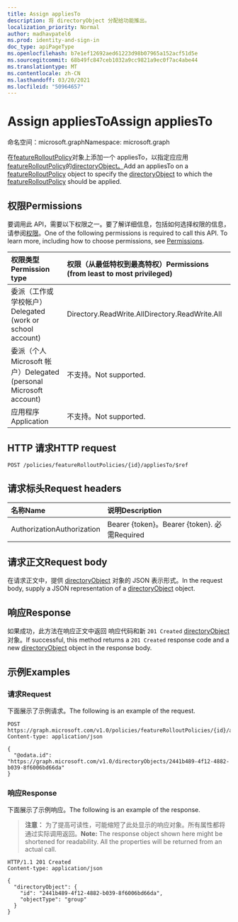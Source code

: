 ```yaml
---
title: Assign appliesTo
description: 将 directoryObject 分配给功能推出。
localization_priority: Normal
author: madhavpatel6
ms.prod: identity-and-sign-in
doc_type: apiPageType
ms.openlocfilehash: b7e1ef12692aed61223d98b07965a152acf51d5e
ms.sourcegitcommit: 68b49fc847ceb1032a9cc9821a9ec0f7ac4abe44
ms.translationtype: MT
ms.contentlocale: zh-CN
ms.lasthandoff: 03/20/2021
ms.locfileid: "50964657"
---
```

# <a name="assign-appliesto"></a><span data-ttu-id="59cbc-103">Assign appliesTo</span><span class="sxs-lookup"><span data-stu-id="59cbc-103">Assign appliesTo</span></span>

<span data-ttu-id="59cbc-104">命名空间：microsoft.graph</span><span class="sxs-lookup"><span data-stu-id="59cbc-104">Namespace: microsoft.graph</span></span>

<span data-ttu-id="59cbc-105">在[featureRolloutPolicy](../resources/featurerolloutpolicy.md)对象上添加一个 appliesTo，以指定应应用[featureRolloutPolicy](../resources/featurerolloutpolicy.md)的[directoryObject。](../resources/directoryobject.md)</span><span class="sxs-lookup"><span data-stu-id="59cbc-105">Add an appliesTo on a [featureRolloutPolicy](../resources/featurerolloutpolicy.md) object to specify the [directoryObject](../resources/directoryobject.md) to which the [featureRolloutPolicy](../resources/featurerolloutpolicy.md) should be applied.</span></span>

## <a name="permissions"></a><span data-ttu-id="59cbc-106">权限</span><span class="sxs-lookup"><span data-stu-id="59cbc-106">Permissions</span></span>

<span data-ttu-id="59cbc-p101">要调用此 API，需要以下权限之一。要了解详细信息，包括如何选择权限的信息，请参阅[权限](/graph/permissions-reference)。</span><span class="sxs-lookup"><span data-stu-id="59cbc-p101">One of the following permissions is required to call this API. To learn more, including how to choose permissions, see [Permissions](/graph/permissions-reference).</span></span>

| <span data-ttu-id="59cbc-109">权限类型</span><span class="sxs-lookup"><span data-stu-id="59cbc-109">Permission type</span></span>                        | <span data-ttu-id="59cbc-110">权限（从最低特权到最高特权）</span><span class="sxs-lookup"><span data-stu-id="59cbc-110">Permissions (from least to most privileged)</span></span> |
|:---------------------------------------|:--------------------------------------------|
| <span data-ttu-id="59cbc-111">委派（工作或学校帐户）</span><span class="sxs-lookup"><span data-stu-id="59cbc-111">Delegated (work or school account)</span></span>     | <span data-ttu-id="59cbc-112">Directory.ReadWrite.All</span><span class="sxs-lookup"><span data-stu-id="59cbc-112">Directory.ReadWrite.All</span></span> |
| <span data-ttu-id="59cbc-113">委派（个人 Microsoft 帐户）</span><span class="sxs-lookup"><span data-stu-id="59cbc-113">Delegated (personal Microsoft account)</span></span> | <span data-ttu-id="59cbc-114">不支持。</span><span class="sxs-lookup"><span data-stu-id="59cbc-114">Not supported.</span></span> |
| <span data-ttu-id="59cbc-115">应用程序</span><span class="sxs-lookup"><span data-stu-id="59cbc-115">Application</span></span>                            | <span data-ttu-id="59cbc-116">不支持。</span><span class="sxs-lookup"><span data-stu-id="59cbc-116">Not supported.</span></span> |

## <a name="http-request"></a><span data-ttu-id="59cbc-117">HTTP 请求</span><span class="sxs-lookup"><span data-stu-id="59cbc-117">HTTP request</span></span>

<!-- { "blockType": "ignored" } -->

```http
POST /policies/featureRolloutPolicies/{id}/appliesTo/$ref
```

## <a name="request-headers"></a><span data-ttu-id="59cbc-118">请求标头</span><span class="sxs-lookup"><span data-stu-id="59cbc-118">Request headers</span></span>

| <span data-ttu-id="59cbc-119">名称</span><span class="sxs-lookup"><span data-stu-id="59cbc-119">Name</span></span>          | <span data-ttu-id="59cbc-120">说明</span><span class="sxs-lookup"><span data-stu-id="59cbc-120">Description</span></span>   |
|:--------------|:--------------|
| <span data-ttu-id="59cbc-121">Authorization</span><span class="sxs-lookup"><span data-stu-id="59cbc-121">Authorization</span></span> | <span data-ttu-id="59cbc-122">Bearer {token}。</span><span class="sxs-lookup"><span data-stu-id="59cbc-122">Bearer {token}.</span></span> <span data-ttu-id="59cbc-123">必需</span><span class="sxs-lookup"><span data-stu-id="59cbc-123">Required</span></span> |

## <a name="request-body"></a><span data-ttu-id="59cbc-124">请求正文</span><span class="sxs-lookup"><span data-stu-id="59cbc-124">Request body</span></span>

<span data-ttu-id="59cbc-125">在请求正文中，提供 [directoryObject](../resources/directoryobject.md) 对象的 JSON 表示形式。</span><span class="sxs-lookup"><span data-stu-id="59cbc-125">In the request body, supply a JSON representation of a [directoryObject](../resources/directoryobject.md) object.</span></span>

## <a name="response"></a><span data-ttu-id="59cbc-126">响应</span><span class="sxs-lookup"><span data-stu-id="59cbc-126">Response</span></span>

<span data-ttu-id="59cbc-127">如果成功，此方法在响应正文中返回 响应代码和新 `201 Created` [directoryObject](../resources/directoryobject.md) 对象。</span><span class="sxs-lookup"><span data-stu-id="59cbc-127">If successful, this method returns a `201 Created` response code and a new [directoryObject](../resources/directoryobject.md) object in the response body.</span></span>

## <a name="examples"></a><span data-ttu-id="59cbc-128">示例</span><span class="sxs-lookup"><span data-stu-id="59cbc-128">Examples</span></span>

### <a name="request"></a><span data-ttu-id="59cbc-129">请求</span><span class="sxs-lookup"><span data-stu-id="59cbc-129">Request</span></span>

<span data-ttu-id="59cbc-130">下面展示了示例请求。</span><span class="sxs-lookup"><span data-stu-id="59cbc-130">The following is an example of the request.</span></span>

<!-- {
  "blockType": "request",
  "name": "create_directoryobject_from_featurerolloutpolicy"
}-->

```http
POST https://graph.microsoft.com/v1.0/policies/featureRolloutPolicies/{id}/appliesTo/$ref
Content-type: application/json

{
  "@odata.id": "https://graph.microsoft.com/v1.0/directoryObjects/2441b489-4f12-4882-b039-8f6006bd66da"
}
```

### <a name="response"></a><span data-ttu-id="59cbc-131">响应</span><span class="sxs-lookup"><span data-stu-id="59cbc-131">Response</span></span>

<span data-ttu-id="59cbc-132">下面展示了示例响应。</span><span class="sxs-lookup"><span data-stu-id="59cbc-132">The following is an example of the response.</span></span>

> <span data-ttu-id="59cbc-p103">**注意：** 为了提高可读性，可能缩短了此处显示的响应对象。所有属性都将通过实际调用返回。</span><span class="sxs-lookup"><span data-stu-id="59cbc-p103">**Note:** The response object shown here might be shortened for readability. All the properties will be returned from an actual call.</span></span>

<!-- {
  "blockType": "response",
  "truncated": true,
  "@odata.type": "microsoft.graph.directoryObject"
} -->

```http
HTTP/1.1 201 Created
Content-type: application/json

{
  "directoryObject": {
    "id": "2441b489-4f12-4882-b039-8f6006bd66da",
    "objectType": "group"
  }
}
```

<!-- uuid: 16cd6b66-4b1a-43a1-adaf-3a886856ed98
2019-02-04 14:57:30 UTC -->
<!-- {
  "type": "#page.annotation",
  "description": "Assign appliesTo",
  "keywords": "",
  "section": "documentation",
  "tocPath": ""
}-->


